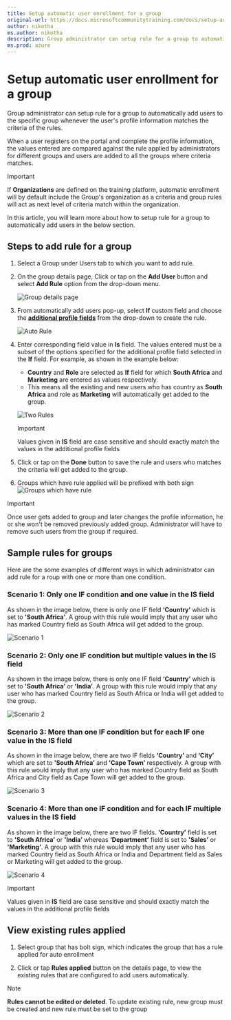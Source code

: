 ```yaml
---
title: Setup automatic user enrollment for a group
original-url: https://docs.microsoftcommunitytraining.com/docs/setup-automatic-user-enrollment-for-a-group-1
author: nikotha
ms.author: nikotha
description: Group administrator can setup rule for a group to automatically add users to the specific group whenever the user's profile information matches the criteria of the rules.
ms.prod: azure
---
```


# Setup automatic user enrollment for a group

Group administrator can setup rule for a group to automatically add users to the specific group whenever the user's profile information matches the criteria of the rules.  

When a user registers on the portal and complete the profile information, the values entered are compared against the rule applied by administrators for different groups and users are added to all the groups where criteria matches.

> [!IMPORTANT]
> If **Organizations** are defined on the training platform, automatic enrollment will by default include the Group's organization as a criteria and group rules will act as next level of criteria match within the organization.

In this article, you will learn more about how to setup rule for a group to  automatically add users in the below section.

## Steps to add rule for a group

1. Select a Group under Users tab to which you want to add rule.

2. On the group details page, Click or tap on the **Add User** button and select **Add Rule** option from the drop-down menu.

    ![Group details page](../../media/image%2860%29.png)

3. From automatically add users pop-up, select **If** custom field and choose the [**additional profile fields**](../../settings/add-additional-profile-fields-for-user-information.md) from the drop-down to create the rule.

    ![Auto Rule](../../media/AutoRule1.JPG)

4. Enter corresponding field value in **Is** field. The values entered must be a subset of the options specified for the additional profile field selected in the **If** field. For example, as shown in the example below:
    - **Country** and **Role** are selected as **If** field for which **South Africa** and **Marketing** are entered as values respectively.
    - This means all the existing and new users who has country as **South Africa** and role as **Marketing** will automatically get added to the group.

    ![Two Rules](../../media/TwoRules.JPG)

    > [!IMPORTANT]
    > Values given in **IS** field are case sensitive and should exactly match the values in the additional profile fields

5. Click or tap on the **Done** button to save the rule and users who matches the criteria will get added to the group.

6. Groups which have rule applied will be prefixed with both sign ![Groups which have rule](../../media/image%2861%29.png)

> [!IMPORTANT]
> Once user gets added to group and later changes the profile information, he or she won't be removed previously added group. Administrator will have to remove such users from the group if required.

## Sample rules for groups

Here are the some examples of different ways in which administrator can add rule for a roup with one or more than one condition.

### Scenario 1: Only one IF condition and one value in the IS field

As shown in the image below,  there is only one IF field **‘Country’** which is set to **'South Africa’**. A group with this rule would imply that any user who has marked Country field as South Africa will get added to the group.

![Scenario 1](../../media/S1.JPG)

### Scenario 2: Only one IF condition but multiple values in the IS field

As shown in the image below,  there is only one IF field **‘Country’** which is set to **'South Africa’** or **'India’**. A group with this rule would imply that any user who has marked Country field as South Africa or India will get added to the group.

![Scenario 2](../../media/S2.JPG)

### Scenario 3: More than one IF condition but for each IF one value in the IS field

As shown in the image below,  there are two IF fields **‘Country’** and **‘City’** which are set to **'South Africa’** and **'Cape Town’** respectively. A group with this rule would imply that any user who has marked Country field as South Africa and City field as Cape Town will get added to the group.

![Scenario 3](../../media/S3.JPG)

### Scenario 4: More than one IF condition and for each IF multiple values in the IS field

As shown in the image below,  there are two IF fields.  **‘Country’** field is set to **'South Africa’** or **'India’** whereas **‘Department’** field is set to **'Sales’** or **'Marketing’**. A group with this rule would imply that any user who has marked Country field as South Africa or India and Department field as Sales or Marketing will get added to the group.

![Scenario 4](../../media/S4.JPG)

> [!IMPORTANT]
> Values given in **IS** field are case sensitive and should exactly match the values in the additional profile fields

## View existing rules applied

1. Select group that has bolt sign, which indicates the group that has a rule applied for auto enrollment

2. Click or tap **Rules applied** button on the details page, to view the existing rules that are configured to add users automatically.

> [!NOTE]
> **Rules cannot be edited or deleted**. To update existing rule, new group must be created and new rule must be set to the group
